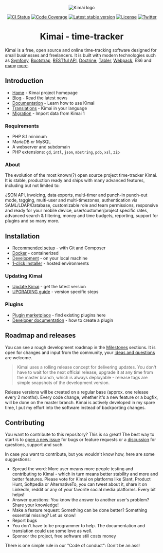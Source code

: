 <p align="center">
    <img src="https://raw.githubusercontent.com/kimai/images/master/repository-header.png" alt="Kimai logo">
</p>

<p align="center">
    <a href="https://github.com/kevinpapst/kimai2/actions"><img alt="CI Status" src="https://github.com/kevinpapst/kimai2/workflows/CI/badge.svg"></a>
    <a href="https://codecov.io/gh/kevinpapst/kimai2"><img alt="Code Coverage" src="https://codecov.io/gh/kevinpapst/kimai2/branch/master/graph/badge.svg"></a>
    <a href="https://packagist.org/packages/kevinpapst/kimai2"><img alt="Latest stable version" src="https://poser.pugx.org/kevinpapst/kimai2/v/stable"></a>
    <a href="https://packagist.org/packages/kevinpapst/kimai2"><img alt="License" src="https://poser.pugx.org/kevinpapst/kimai2/license"></a>
    <a href="https://twitter.com/kimai_org"><img alt="Twitter" src="https://img.shields.io/badge/follow-%40kimai__org-00acee"></a>
</p>

<h1 align="center">Kimai - time-tracker</h1>

Kimai is a free, open source and online time-tracking software designed for small businesses and freelancers. 
It is built with modern technologies such as [Symfony](https://github.com/symfony/symfony), [Bootstrap](https://github.com/twbs/bootstrap), 
[RESTful API](https://github.com/FriendsOfSymfony/FOSRestBundle), [Doctrine](https://github.com/doctrine/),
[Tabler](https://github.com/kevinpapst/TablerBundle/), [Webpack](https://github.com/webpack/webpack), ES6 and [many](composer.json) [more](package.json).

## Introduction

- [Home](https://www.kimai.org) - Kimai project homepage
- [Blog](https://www.kimai.org/blog/) - Read the latest news
- [Documentation](https://www.kimai.org/documentation/) - Learn how to use Kimai
- [Translations](https://hosted.weblate.org/projects/kimai/#languages) - Kimai in your language
- [Migration](https://www.kimai.org/documentation/migration-v1.html) - Import data from Kimai 1 

### Requirements

- PHP 8.1 minimum
- MariaDB or MySQL
- A webserver and subdomain
- PHP extensions: `gd`, `intl`, `json`, `mbstring`, `pdo`, `xsl`, `zip`

### About

The evolution of the most known(?) open source project time-tracker Kimai. It is stable, production ready and ships
with many advanced features, including but not limited to: 

JSON API, invoicing, data exports, multi-timer and punch-in punch-out mode, tagging, multi-user and multi-timezones, 
authentication via SAML/LDAP/Database, customizable role and team permissions, responsive and ready for your mobile device, 
user/customer/project specific rates, advanced search & filtering, money and time budgets, reporting, support for plugins 
and so many more.

## Installation

- [Recommended setup](https://www.kimai.org/documentation/installation.html#recommended-setup) - with Git and Composer
- [Docker](https://www.kimai.org/documentation/docker.html) - containerized
- [Development](https://www.kimai.org/documentation/installation.html#development-installation) - on your local machine 
- [1-click installer](https://www.kimai.org/documentation/installation.html#hosting-and-1-click-installations) - hosted environments 

### Updating Kimai

- [Update Kimai](https://www.kimai.org/documentation/updates.html) - get the latest version
- [UPGRADING guide](UPGRADING.md) - version specific steps

### Plugins

- [Plugin marketplace](https://www.kimai.org/store/) - find existing plugins here
- [Developer documentation](https://www.kimai.org/documentation/developers.html) - how to create a plugin

## Roadmap and releases

You can see a rough development roadmap in the [Milestones](https://github.com/kevinpapst/kimai2/milestones) sections.
It is open for changes and input from the community, your [ideas and questions](https://github.com/kevinpapst/kimai2/issues) are welcome.

> Kimai uses a rolling release concept for delivering updates.
> You don't have to wait for the next official release, upgrade it at any time from the master branch, 
> which is always deployable - release tags are simple snapshots of the development version.

Release versions will be created on a regular base (approx. one release every 2 months).
Every code change, whether it's a new feature or a bugfix, will be done on the master branch. 
Kimai is actively developed in my spare time, I put my effort into the software instead of backporting changes.

## Contributing

You want to contribute to this repository? This is so great!
The best way to start is to [open a new issue](https://github.com/kevinpapst/kimai2/issues) for bugs or feature requests or a [discussion](https://github.com/kevinpapst/kimai2/discussions) for questions, support and such.

In case you want to contribute, but you wouldn't know how, here are some suggestions:

- Spread the word: More user means more people testing and contributing to Kimai - which in turn means better stability and more and better features. Please vote for Kimai on platforms like Slant, Product Hunt, Softpedia or AlternativeTo, you can tweet about it, share it on LinkedIn, reddit or any of your favorite social media platforms. Every bit helps!
- Answer questions: You know the answer to another user's problem? Share your knowledge!
- Make a feature request: Something can be done better? Something essential missing? Let us know!
- Report bugs
- You don't have to be programmer to help. The documentation and translation could use some love as well.
- Sponsor the project, free software still costs money

There is one simple rule in our "Code of conduct": Don't be an ass! 

